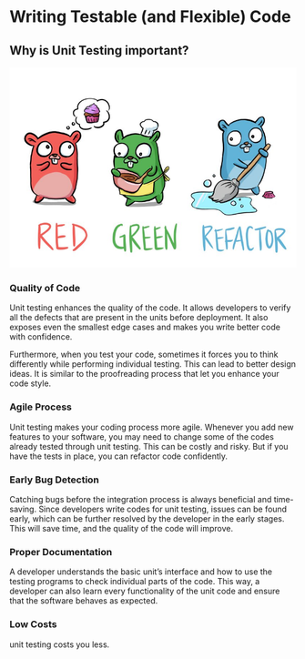 
# Writing Testable (and Flexible) Code

## Why is Unit Testing important?

![testing](images/test.jpg)

### Quality of Code

Unit testing enhances the quality of the code. It allows developers to verify all the defects that are present in the units before deployment. It also exposes even the smallest edge cases and makes you write better code with confidence. 

Furthermore, when you test your code, sometimes it forces you to think differently while performing individual testing. This can lead to better design ideas. It is similar to the proofreading process that let you enhance your code style. 

### Agile Process

Unit testing makes your coding process more agile. Whenever you add new features to your software, you may need to change some of the codes already tested through unit testing. This can be costly and risky. But if you have the tests in place, you can refactor code confidently. 

### Early Bug Detection

Catching bugs before the integration process is always beneficial and time-saving. Since developers write codes for unit testing, issues can be found early, which can be further resolved by the developer in the early stages. This will save time, and the quality of the code will improve. 

### Proper Documentation

A developer understands the basic unit’s interface and how to use the testing programs to check individual parts of the code. This way, a developer can also learn every functionality of the unit code and ensure that the software behaves as expected.


### Low Costs
unit testing costs you less.

